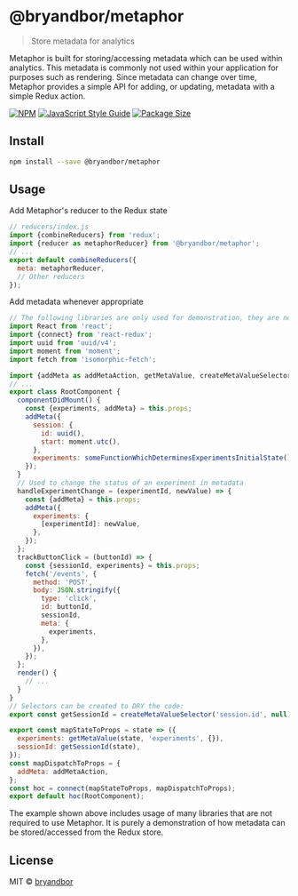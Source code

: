 # @bryandbor/metaphor

> Store metadata for analytics

Metaphor is built for storing/accessing metadata which can be used within analytics. This metadata is commonly not used within your application for purposes such as rendering. Since metadata can change over time, Metaphor provides a simple API for adding, or updating, metadata with a simple Redux action.

[![NPM](https://img.shields.io/npm/v/@bryandbor/metaphor.svg)](https://www.npmjs.com/package/@bryandbor/metaphor) [![JavaScript Style Guide](https://img.shields.io/badge/code_style-standard-brightgreen.svg)](https://standardjs.com) [![Package Size](https://badgen.net/packagephobia/publish/@bryandbor/metaphor.svg)](https://www.npmjs.com/package/@bryandbor/metaphor)

## Install

```bash
npm install --save @bryandbor/metaphor
```

## Usage

Add Metaphor's reducer to the Redux state
```js
// reducers/index.js
import {combineReducers} from 'redux';
import {reducer as metaphorReducer} from '@bryandbor/metaphor';
// ...
export default combineReducers({
  meta: metaphorReducer,
  // Other reducers
});
```

Add metadata whenever appropriate
```jsx
// The following libraries are only used for demonstration, they are not required to use Metaphor
import React from 'react';
import {connect} from 'react-redux';
import uuid from 'uuid/v4';
import moment from 'moment';
import fetch from 'isomorphic-fetch';

import {addMeta as addMetaAction, getMetaValue, createMetaValueSelector} from '@bryandbor/metaphor';
// ...
export class RootComponent {
  componentDidMount() {
    const {experiments, addMeta} = this.props;
    addMeta({
      session: {
        id: uuid(),
        start: moment.utc(),
      },
      experiments: someFunctionWhichDeterminesExperimentsInitialState(),
    });
  }
  // Used to change the status of an experiment in metadata
  handleExperimentChange = (experimentId, newValue) => {
    const {addMeta} = this.props;
    addMeta({
      experiments: {
        [experimentId]: newValue,
      },
    });
  };
  trackButtonClick = (buttonId) => {
    const {sessionId, experiments} = this.props;
    fetch('/events', {
      method: 'POST',
      body: JSON.stringify({
        type: 'click',
        id: buttonId,
        sessionId,
        meta: {
          experiments,
        },
      }),
    });
  };
  render() {
    // ...
  }
}
// Selectors can be created to DRY the code:
export const getSessionId = createMetaValueSelector('session.id', null);

export const mapStateToProps = state => ({
  experiments: getMetaValue(state, 'experiments', {}),
  sessionId: getSessionId(state),
});
const mapDispatchToProps = {
  addMeta: addMetaAction,
};
const hoc = connect(mapStateToProps, mapDispatchToProps);
export default hoc(RootComponent);
```

The example shown above includes usage of many libraries that are not required to use Metaphor. It is purely a demonstration of how metadata can be stored/accessed from the Redux store.

## License

MIT © [bryandbor](https://github.com/bryandbor)
